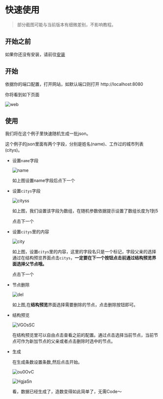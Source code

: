 # 快速使用

> 部分截图可能与当前版本有细微差别，不影响教程。

## 开始之前

如果你还没有安装，请前往[安装](../setup/index.md)

## 开始

依据你的端口配置，打开网站，如默认端口则打开 http://localhost:8080

你将看到如下页面

![web](https://cdn.jsdelivr.net/gh/mikusugar/PictureBed@master/uPic/2021/08/web.png)

## 使用

我们将在这个例子里快速随机生成一批json。

这个例子的json里面有两个字段，分别是姓名(name)、工作过的城市列表(citys)。

+ 设置`name`字段

  ![name](https://cdn.jsdelivr.net/gh/mikusugar/PictureBed@master/uPic/2021/08/name.gif)

  如上图设置name字段后点下一个

+ 设置`citys`字段

  ![cityss](https://cdn.jsdelivr.net/gh/mikusugar/PictureBed@master/uPic/2021/08/cityss.gif)

  如上图，我们设置该字段为数组，在随机参数依据提示设置了数组长度为1到5

  点击下一个

+ 设置`citys`里的内容

  ![city](https://cdn.jsdelivr.net/gh/mikusugar/PictureBed@master/uPic/2021/08/city.gif)

  如上图，设置`citys`里的内容，这里的字段名只是一个标记，字段父亲的选择通过在结构预览界面点击`citys`，**一定要在下一个按钮点击前通过结构预览界面选择父节点哦。**

  点击下一个

+ 节点删除

  ![del](https://cdn.jsdelivr.net/gh/mikusugar/PictureBed@master/uPic/2021/08/del.gif)

  如上图,在**结构预览**界面选择需要删除的节点，点击删除按钮即可。

+ 结构预览

  ![VGOsSC](https://cdn.jsdelivr.net/gh/mikusugar/PictureBed@master/uPic/2021/06/VGOsSC.png)

  在结构预览里可以自由点击查看之前的配置。通过点击选择当前节点，当前节点可作为新加节点的父亲或者点击删除时选中的节点。

+ 生成

  在生成条数设置条数,然后点击开始。

  ![ou0OvC](https://cdn.jsdelivr.net/gh/mikusugar/PictureBed@master/uPic/2021/06/ou0OvC.png)

  ![HgjaSn](https://cdn.jsdelivr.net/gh/mikusugar/PictureBed@master/uPic/2021/06/HgjaSn.png)

  看，数据已经生成了，造数变得如此简单了，无需Code～